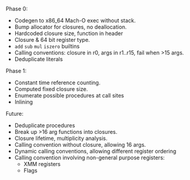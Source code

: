 Phase 0:
* Codegen to x86_64 Mach-O exec without stack.
* Bump allocator for closures, no deallocation.
* Hardcoded closure size, function in header
* Closure & 64 bit register type.
* `add` `sub` `mul` `iszero` builtins
* Calling conventions: closure in r0, args in r1..r15, fail when >15 args.
* Deduplicate literals

Phase 1:
* Constant time reference counting.
* Computed fixed closure size.
* Enumerate possible procedures at call sites
* Inlining

Future:
* Deduplicate procedures
* Break up >16 arg functions into closures.
* Closure lifetime, multiplicity analysis.
* Calling convention without closure, allowing 16 args.
* Dynamic calling conventions, allowing different register ordering
* Calling convention involving non-general purpose registers:
  * XMM registers
  * Flags
